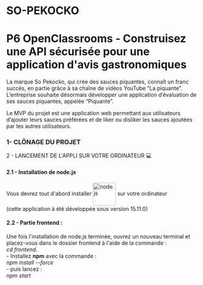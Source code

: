 # SO-PEKOCKO</h1>
<h1>P6 OpenClassrooms - Construisez une API sécurisée pour une application d'avis gastronomiques</h1>

La marque So Pekocko, qui crée des sauces piquantes, connaît un franc succès, en partie grâce à sa chaîne de vidéos YouTube “La piquante”.
L’entreprise souhaite désormais développer une application d’évaluation de ses sauces piquantes, appelée “Piquante”.

Le MVP du projet est une application web permettant aux utilisateurs d’ajouter leurs sauces préférées et de liker ou disliker les sauces ajoutées par les autres utilisateurs.

<h3>1- CLÔNAGE DU PROJET</h3
      
      
<h3>2 - LANCEMENT DE L'APPLI SUR VOTRE ORDINATEUR 💻</h3>
<h4>2.1 - Installation de node.js</h4>
          Vous devrez tout d'abord installer <img src="https://nodejs.org/static/images/logo.svg" alt="node.js" width="60" align="center"> sur votre ordinateur</br>
          (cette application à été développée sous version 15.11.0)</br> 
      
<h4>2.2 - Partie <b class="term">frontend </b>:</h4>
          Une fois l'installation de node.js terminée, ouvrez un nouveau terminal et placez-vous dans le dossier frontend à l'aide de la commande :</br>
                <em>cd frontend</em>.</br>
          - Installez <b class="term">npm</b> avec la commande : </br>
                <em>npm install --force</em></br>
           - puis lancez : </br>
                <em>npm start</em></br>
